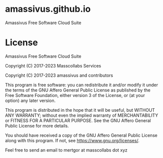 # amassivus.github.io

Amassivus Free Software Cloud Suite

# License

Amassivus Free Software Cloud Suite

Copyright (C) 2017-2023  Masscollabs Services

Copyright (C) 2017-2023  amassivus and contributors

This program is free software: you can redistribute it and/or modify
it under the terms of the GNU Affero General Public License as published
by the Free Software Foundation, either version 3 of the License, or
(at your option) any later version.

This program is distributed in the hope that it will be useful,
but WITHOUT ANY WARRANTY; without even the implied warranty of
MERCHANTABILITY or FITNESS FOR A PARTICULAR PURPOSE.  See the
GNU Affero General Public License for more details.

You should have received a copy of the GNU Affero General Public License
along with this program.  If not, see <https://www.gnu.org/licenses/>.

Feel free to send an email to mertgor at masscollabs dot xyz
